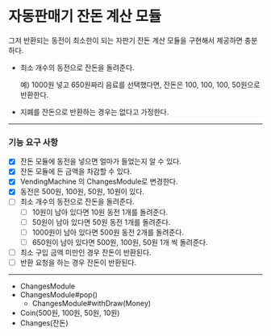 # 자동판매기 잔돈 계산 모듈

그저 반환되는 동전이 최소한이 되는 자판기 잔돈 계산 모듈을 구현해서 제공하면 충분하다.

- 최소 개수의 동전으로 잔돈을 돌려준다.

  예) 1000원 넣고 650원짜리 음료를 선택했다면, 잔돈은 100, 100, 100, 50원으로 반환한다.

- 지폐를 잔돈으로 반환하는 경우는 없다고 가정한다.

--- 

### 기능 요구 사항

- [X] 잔돈 모듈에 동전을 넣으면 얼마가 들었는지 알 수 있다.
- [X] 잔돈 모듈에 든 금액을 차감할 수 있다.
- [X] VendingMachine 의 ChangesModule로 변경한다.
- [X] 동전은 500원, 100원, 50원, 10원이 있다.
- [ ] 최소 개수의 동전으로 잔돈을 돌려준다.
    - [ ] 10원이 남아 있다면 10원 동전 1개를 돌려준다.
    - [ ] 50원이 남아 있다면 50원 동전 1개를 돌려준다.
    - [ ] 1000원이 남아 있다면 500원 동전 2개를 돌려준다.
    - [ ] 650원이 남아 있다면 500원, 100원, 50원 1개 씩 돌려준다.
- [ ] 최소 구입 금액 미만인 경우 잔돈이 반환된다.
- [ ] 반환 요청을 하는 경우 잔돈이 반환된다.

---

- ChangesModule
- ChangesModule#pop()
    - ChangesModule#withDraw(Money)
- Coin(500원, 100원, 50원, 10원)
- Changes(잔돈)